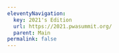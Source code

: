 ```yaml
---
eleventyNavigation:
  key: 2021's Edition
  url: https://2021.pwasummit.org/
  parent: Main
permalink: false
---
```

